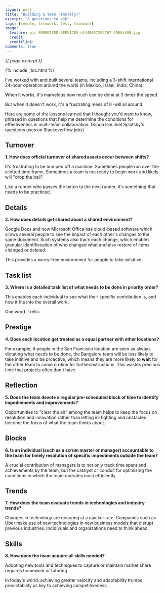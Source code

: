 ```yaml
---
layout: post
title: "Building a team remotely?"
excerpt: "8 questions to ask"
tags: [remote, telework, test, teamwork]
image:
  feature: pic ENERGIZED-SERVICES-e1448057282767-1900x500.jpg
  credit: 
  creditlink: 
comments: true
---
```

<i>{{ page.excerpt }}</i>

{% include _toc.html %}

I've worked with and built several teams,
including a 3-shift international 24-hour operation around the world
(in Mexico, Israel, India, China).

When it works, it's marvelous how much can be done at 3 times the speed.

But when it doesn't work, it's a frustrating mess of ill-will all around.

Here are some of the lessons learned that I thought you'd want to know, 
phrased in questions that help me determine the conditions for effectiveness in multi-team collaboration.
(Kinda like Joel Splotsky's questions uses on Stackoverflow jobs)

## Turnover

**1. How does official turnover of shared assets occur between shifts?**

  It's frustrating to be bumped off a machine.
  Sometimes people run over the allotted time frame.
  Sometimes a team is not ready to begin work and likely will "drop the ball".
  
  Like a runner who passes the baton to the next runner, it's something that needs to be practiced.
  
## Details

**2. How does details get shared about a shared environment?**

  Google Docs and now Microsoft Office has cloud-based software which allows several people to see 
  the impact of each other's changes to the same document. Such systems also track each change,
  which enables granular identifiecation of who changed what and also restore of items changed or deleted.
 
 This provides a worry-free enviornment for people to take initiative.
 
## Task list

**3. Where is a detailed task list of what needs to be done in priority order?**

  This enables each individual to see what their specific contribution is,
  and how it fits into the overall work.

  One word. Trello.
  
## Prestige

**4. Does each location get treated as a equal partner with other locations?**

  For example, if people in the San Francisco location are seen as always dictating what needs to be done,
  the Bangalore team will be less likely to take inititive and be proactive,
  which means they are more likely to **wait** for the other team to come on-line for furtherinstructions.
  This wastes precious time that projects often don't have.

## Reflection
  
**5. Does the team devote a regular pre-scheduled block of time to identify impediements and improvements?**

  Opportunities to "clear the air" among the team helps to keep the focus on resolution and innovation rather than
  letting in-fighting and obstacles become the focus of what the team thinks about.

## Blocks

**6. Is an individual (such as a scrum master or manager) accountable to the team for timely resolution of specific impediments outside the team?**

  A crucial contribution of managers is to not only track time spent and achievements by the team,
  but the catalyst or conduit for optimizing the conditions in which the team operates most efficiently.
  
## Trends

**7. How does the team evaluate trends in technologies and industry trends?**
  
  Changes in technology are occuring at a quicker rate.
  Companies such as Uber make use of new technologies in new business models that disrupt previous industries.
  Indidivuals and organizations need to think ahead.
  
## Skills

**8. How does the team acquire all skills needed?**
  
   Adopting new tools and techniques to capture or maintain market share requires homework or tutoring.
  
   In today's world, achieving greater velocity and adaptability trumps predictability as key to achieving competitiveness.
